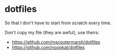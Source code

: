 dotfiles
==========
So that I don't have to start from scratch every time.

Don't copy my file (they are awful), use theirs:

- https://github.com/mscoutermarsh/dotfiles
- https://github.com/noopkat/dotfiles
